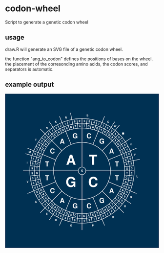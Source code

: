# codon-wheel
Script to generate a genetic codon wheel

## usage
draw.R will generate an SVG file of a genetic codon wheel.

the function "ang_to_codon" defines the positions of bases on the wheel. the placement of the corresonding amino acids, the codon scores, and separators is automatic.

## example output

![generated codon wheel](https://github.com/mrothfuss/codon-wheel/blob/main/example.png?raw=true)
